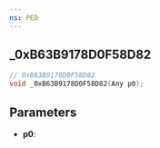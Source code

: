```yaml
---
ns: PED
---
```

## _0xB63B9178D0F58D82

```c
// 0xB63B9178D0F58D82
void _0xB63B9178D0F58D82(Any p0);
```

## Parameters
* **p0**:
